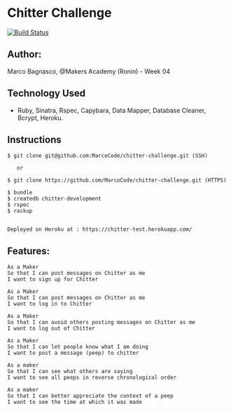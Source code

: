 Chitter Challenge       
=================

[![Build Status](https://travis-ci.org/MarcoCode/chitter-challenge.svg?branch=master)](https://travis-ci.org/MarcoCode/chitter-challenge)

Author:
-------

Marco Bagnasco, @Makers Academy (Ronin) - Week 04

Technology Used
---------------

* Ruby, Sinatra, Rspec, Capybara, Data Mapper, Database Cleaner, Bcrypt, Heroku. 


Instructions
------------

```
$ git clone git@github.com:MarcoCode/chitter-challenge.git (SSH)

   or

$ git clone https://github.com/MarcoCode/chitter-challenge.git (HTTPS)

$ bundle 
$ createdb chitter-development
$ rspec
$ rackup


Deployed on Heroku at : https://chitter-test.herokuapp.com/
```



Features:
--------

```
As a Maker
So that I can post messages on Chitter as me
I want to sign up for Chitter

As a Maker
So that I can post messages on Chitter as me
I want to log in to Chitter

As a Maker
So that I can avoid others posting messages on Chitter as me
I want to log out of Chitter

As a Maker
So that I can let people know what I am doing  
I want to post a message (peep) to chitter

As a maker
So that I can see what others are saying  
I want to see all peeps in reverse chronological order

As a maker
So that I can better appreciate the context of a peep
I want to see the time at which it was made
```





